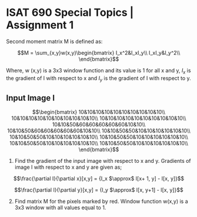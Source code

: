 # ISAT 690 Special Topics | Assignment 1

Second moment matrix M is defined as: 

$$M = \sum_{x,y}w(x,y)\begin{bmatrix}
I_x^2&I_xI_y\\
I_xI_y&I_y^2\\
\end{bmatrix}$$

Where, w (x,y) is a 3x3 window function and its value is 1 for all x and y, $I_x$ is the gradient of I with
respect to x and $I_y$ is the gradient of I with respect to y.

## Input Image I

$$\begin{bmatrix}
10&10&10&10&10&10&10&10&10&10\\
10&10&10&10&10&10&10&10&10&10\\
10&10&10&10&10&10&10&10&10&10\\
10&10&50&60&60&60&60&60&10&10\\
10&10&50&60&60&60&60&60&10&10\\
10&10&50&50&10&10&10&10&10&10\\
10&10&50&50&10&10&10&10&10&10\\
10&10&50&50&10&10&10&10&10&10\\
10&10&50&50&10&10&10&10&10&10\\
10&10&50&50&10&10&10&10&10&10\\
\end{bmatrix}$$

1) Find the gradient of the input image with respect to x and y. Gradients of image I with respect to x
and y are given as;

$$\frac{\partial I}{\partial x}[x,y] = {I_x $\approx$ I[x+ 1, y] - I[x, y]}$$

$$\frac{\partial I}{\partial y}[x,y] = {I_y $\approx$ I[x, y+1] - I[x, y]}$$

2) Find matrix M for the pixels marked by red. Window function w(x,y) is a 3x3 window with all values
equal to 1.
